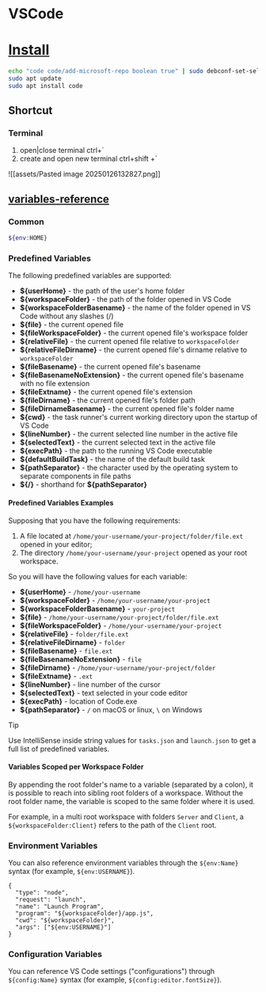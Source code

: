 # VSCode

# [Install](https://code.visualstudio.com/docs/setup/linux)

```bash
echo "code code/add-microsoft-repo boolean true" | sudo debconf-set-selections
sudo apt update
sudo apt install code
```

## Shortcut

### Terminal

1. open|close terminal ctrl+\`
2. create and open new terminal ctrl+shift +\`

![[assets/Pasted image 20250126132827.png]]

## [variables-reference](https://code.visualstudio.com/docs/editor/variables-reference)

### Common

```bash
${env:HOME}
```

### Predefined Variables

The following predefined variables are supported:

- __\${userHome}__ - the path of the user's home folder
- __\${workspaceFolder}__ - the path of the folder opened in VS Code
- __\${workspaceFolderBasename}__ - the name of the folder opened in VS Code without any slashes (/)
- __\${file}__ - the current opened file
- __\${fileWorkspaceFolder}__ - the current opened file's workspace folder
- __\${relativeFile}__ - the current opened file relative to `workspaceFolder`
- __\${relativeFileDirname}__ - the current opened file's dirname relative to `workspaceFolder`
- __\${fileBasename}__ - the current opened file's basename
- __\${fileBasenameNoExtension}__ - the current opened file's basename with no file extension
- __\${fileExtname}__ - the current opened file's extension
- __\${fileDirname}__ - the current opened file's folder path
- __\${fileDirnameBasename}__ - the current opened file's folder name
- __\${cwd}__ - the task runner's current working directory upon the startup of VS Code
- __\${lineNumber}__ - the current selected line number in the active file
- __\${selectedText}__ - the current selected text in the active file
- __\${execPath}__ - the path to the running VS Code executable
- __\${defaultBuildTask}__ - the name of the default build task
- __\${pathSeparator}__ - the character used by the operating system to separate components in file paths
- __\${/}__ - shorthand for __\${pathSeparator}__

#### Predefined Variables Examples

Supposing that you have the following requirements:

1. A file located at `/home/your-username/your-project/folder/file.ext` opened in your editor;
2. The directory `/home/your-username/your-project` opened as your root workspace.

So you will have the following values for each variable:

- __\${userHome}__ - `/home/your-username`
- __\${workspaceFolder}__ - `/home/your-username/your-project`
- __\${workspaceFolderBasename}__ - `your-project`
- __\${file}__ - `/home/your-username/your-project/folder/file.ext`
- __\${fileWorkspaceFolder}__ - `/home/your-username/your-project`
- __\${relativeFile}__ - `folder/file.ext`
- __\${relativeFileDirname}__ - `folder`
- __\${fileBasename}__ - `file.ext`
- __\${fileBasenameNoExtension}__ - `file`
- __\${fileDirname}__ - `/home/your-username/your-project/folder`
- __\${fileExtname}__ - `.ext`
- __\${lineNumber}__ - line number of the cursor
- __\${selectedText}__ - text selected in your code editor
- __\${execPath}__ - location of Code.exe
- __\${pathSeparator}__ - `/` on macOS or linux, `\` on Windows

> [!Tip]
> Use IntelliSense inside string values for `tasks.json` and `launch.json` to get a full list of predefined variables.

#### Variables Scoped per Workspace Folder

By appending the root folder's name to a variable (separated by a colon), it is possible to reach into sibling root folders of a workspace. Without the root folder name, the variable is scoped to the same folder where it is used.

For example, in a multi root workspace with folders `Server` and `Client`, a `${workspaceFolder:Client}` refers to the path of the `Client` root.

### Environment Variables

You can also reference environment variables through the `${env:Name}` syntax (for example, `${env:USERNAME}`).

```
{
  "type": "node",
  "request": "launch",
  "name": "Launch Program",
  "program": "${workspaceFolder}/app.js",
  "cwd": "${workspaceFolder}",
  "args": ["${env:USERNAME}"]
}
```

### Configuration Variables

You can reference VS Code settings ("configurations") through `${config:Name}` syntax (for example, `${config:editor.fontSize}`).
